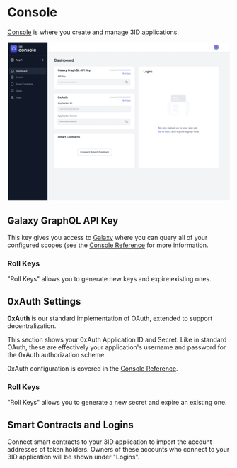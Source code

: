 # Console

[Console](https://passport.threeid.xyz) is where you create and manage 3ID applications.

![Console Application Details](../img/console-app-details.png)

## Galaxy GraphQL API Key

This key gives you access to [Galaxy](/3id/galaxy/index.md)
where you can query all of your configured scopes (see the [Console Reference](3id/console/reference.md)
for more information.

### Roll Keys

"Roll Keys" allows you to generate new keys and expire existing ones.

## 0xAuth Settings

**0xAuth** is our standard implementation of OAuth, extended to support decentralization.

This section shows your 0xAuth Application ID and Secret. Like in standard
OAuth, these are effectively your application's username and password for the
0xAuth authorization scheme.

0xAuth configuration is covered in the [Console Reference](3id/console/reference.md).

### Roll Keys

"Roll Keys" allows you to generate a new secret and expire an existing one.

## Smart Contracts and Logins

Connect smart contracts to your 3ID application to import the account addresses
of token holders. Owners of these accounts who connect to your 3ID application
will be shown under "Logins".
